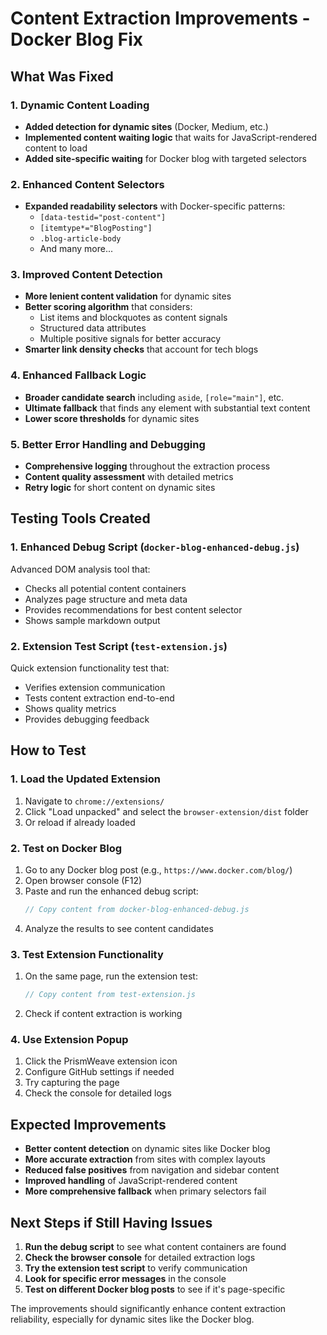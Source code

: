 # Content Extraction Improvements - Docker Blog Fix

## What Was Fixed

### 1. Dynamic Content Loading

- **Added detection for dynamic sites** (Docker, Medium, etc.)
- **Implemented content waiting logic** that waits for JavaScript-rendered
  content to load
- **Added site-specific waiting** for Docker blog with targeted selectors

### 2. Enhanced Content Selectors

- **Expanded readability selectors** with Docker-specific patterns:
  - `[data-testid="post-content"]`
  - `[itemtype*="BlogPosting"]`
  - `.blog-article-body`
  - And many more...

### 3. Improved Content Detection

- **More lenient content validation** for dynamic sites
- **Better scoring algorithm** that considers:
  - List items and blockquotes as content signals
  - Structured data attributes
  - Multiple positive signals for better accuracy
- **Smarter link density checks** that account for tech blogs

### 4. Enhanced Fallback Logic

- **Broader candidate search** including `aside`, `[role="main"]`, etc.
- **Ultimate fallback** that finds any element with substantial text content
- **Lower score thresholds** for dynamic sites

### 5. Better Error Handling and Debugging

- **Comprehensive logging** throughout the extraction process
- **Content quality assessment** with detailed metrics
- **Retry logic** for short content on dynamic sites

## Testing Tools Created

### 1. Enhanced Debug Script (`docker-blog-enhanced-debug.js`)

Advanced DOM analysis tool that:

- Checks all potential content containers
- Analyzes page structure and meta data
- Provides recommendations for best content selector
- Shows sample markdown output

### 2. Extension Test Script (`test-extension.js`)

Quick extension functionality test that:

- Verifies extension communication
- Tests content extraction end-to-end
- Shows quality metrics
- Provides debugging feedback

## How to Test

### 1. Load the Updated Extension

1. Navigate to `chrome://extensions/`
2. Click "Load unpacked" and select the `browser-extension/dist` folder
3. Or reload if already loaded

### 2. Test on Docker Blog

1. Go to any Docker blog post (e.g., `https://www.docker.com/blog/`)
2. Open browser console (F12)
3. Paste and run the enhanced debug script:
   ```javascript
   // Copy content from docker-blog-enhanced-debug.js
   ```
4. Analyze the results to see content candidates

### 3. Test Extension Functionality

1. On the same page, run the extension test:
   ```javascript
   // Copy content from test-extension.js
   ```
2. Check if content extraction is working

### 4. Use Extension Popup

1. Click the PrismWeave extension icon
2. Configure GitHub settings if needed
3. Try capturing the page
4. Check the console for detailed logs

## Expected Improvements

- **Better content detection** on dynamic sites like Docker blog
- **More accurate extraction** from sites with complex layouts
- **Reduced false positives** from navigation and sidebar content
- **Improved handling** of JavaScript-rendered content
- **More comprehensive fallback** when primary selectors fail

## Next Steps if Still Having Issues

1. **Run the debug script** to see what content containers are found
2. **Check the browser console** for detailed extraction logs
3. **Try the extension test script** to verify communication
4. **Look for specific error messages** in the console
5. **Test on different Docker blog posts** to see if it's page-specific

The improvements should significantly enhance content extraction reliability,
especially for dynamic sites like the Docker blog.
